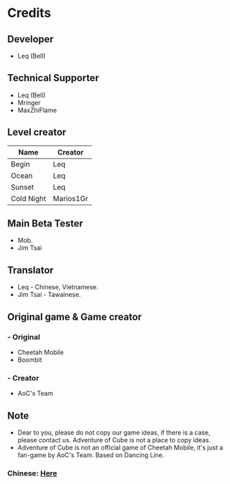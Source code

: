 # Credits
## Developer
- Leq (Bell)

## Technical Supporter
- Leq (Bell)
- Mringer
- MaxZhiFlame

## Level creator
Name | Creator
---|---
Begin | Leq
Ocean | Leq
Sunset | Leq
Cold Night | Marios1Gr

## Main Beta Tester
- Mob.
- Jim Tsai

## Translator
- Leq - Chinese, Vietnamese.
- Jim Tsai - Tawainese.

## Original game & Game creator
### - Original
- Cheetah Mobile
- Boombit
### - Creator
- AoC's Team

## Note
- Dear to you, please do not copy our game ideas, if there is a case, please contact us. Adventure of Cube is not a place to copy ideas.
- Adventure of Cube is not an official game of Cheetah Mobile, it's just a fan-game by AoC's Team. Based on Dancing Line.

### Chinese: [Here](https://github.com/Leq4342/Adventure-of-Cube/edit/main/CreditsCn.md)
